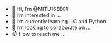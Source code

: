 - 👋 Hi, I’m @MITU16EE01
- 👀 I’m interested in ...
- 🌱 I’m currently learning ...C and Python
- 💞️ I’m looking to collaborate on ...
- 📫 How to reach me ...

<!---
MITU16EE01/MITU16EE01 is a ✨ special ✨ repository because its `README.md` (this file) appears on your GitHub profile.
You can click the Preview link to take a look at your changes.
--->
